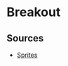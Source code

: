 # Breakout

## Sources
- [Sprites](https://opengameart.org/content/breakout-brick-breaker-tile-set-free)
